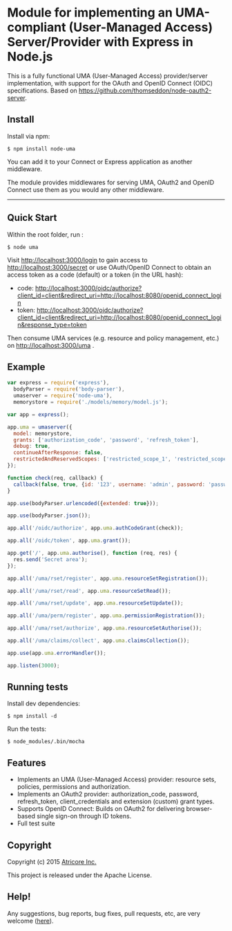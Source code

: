 # Module for implementing an UMA-compliant (User-Managed Access) Server/Provider with Express in Node.js

This is a fully functional UMA (User-Managed Access) provider/server implementation, with support for the OAuth and
OpenID Connect (OIDC) specifications.
Based on https://github.com/thomseddon/node-oauth2-server.

## Install

Install via npm:

    $ npm install node-uma

You can add it to your Connect or Express application as another middleware.

The module provides middlewares for serving UMA, OAuth2 and OpenID Connect use them as you would any other middleware.

-----

## Quick Start

Within the root folder, run :

    $ node uma

Visit <http://localhost:3000/login> to gain access to
<http://localhost:3000/secret> or use OAuth/OpenID Connect to obtain an access token as a code (default) or a token
(in the URL hash):

  - code: <http://localhost:3000/oidc/authorize?client_id=client&redirect_uri=http://localhost:8080/openid_connect_login>
  - token: <http://localhost:3000/oidc/authorize?client_id=client&redirect_uri=http://localhost:8080/openid_connect_login&response_type=token>

Then consume UMA services (e.g. resource and policy management, etc.) on <http://localhost:3000/uma> . 

## Example

```js
var express = require('express'),
  bodyParser = require('body-parser'),
  umaserver = require('node-uma'),
  memorystore = require('./models/memory/model.js');

var app = express();

app.uma = umaserver({
  model: memorystore,
  grants: ['authorization_code', 'password', 'refresh_token'],
  debug: true,
  continueAfterResponse: false,
  restrictedAndReservedScopes: ['restricted_scope_1', 'restricted_scope_2']
});

function check(req, callback) {
  callback(false, true, {id: '123', username: 'admin', password: 'password'});
}

app.use(bodyParser.urlencoded({extended: true}));

app.use(bodyParser.json());

app.all('/oidc/authorize', app.uma.authCodeGrant(check));

app.all('/oidc/token', app.uma.grant());

app.get('/', app.uma.authorise(), function (req, res) {
  res.send('Secret area');
});

app.all('/uma/rset/register', app.uma.resourceSetRegistration());

app.all('/uma/rset/read', app.uma.resourceSetRead());

app.all('/uma/rset/update', app.uma.resourceSetUpdate());

app.all('/uma/perm/register', app.uma.permissionRegistration());

app.all('/uma/rset/authorize', app.uma.resourceSetAuthorise());

app.all('/uma/claims/collect', app.uma.claimsCollection());

app.use(app.uma.errorHandler());

app.listen(3000);
```

## Running tests

  Install dev dependencies:

    $ npm install -d

  Run the tests:

    $ node_modules/.bin/mocha

## Features

- Implements an UMA (User-Managed Access) provider: resource sets, policies, permissions and authorization.
- Implements an OAuth2 provider: authorization_code, password, refresh_token, client_credentials and extension
(custom) grant types.
- Supports OpenID Connect: Builds on OAuth2 for delivering browser-based single sign-on through ID tokens.
- Full test suite

## Copyright

Copyright (c) 2015 [Atricore Inc.](http://www.atricore.com)

This project is released under the Apache License. 

## Help!

Any suggestions, bug reports, bug fixes, pull requests, etc, are very welcome ([here](https://github.com/atricore/node-uma/issues)).
